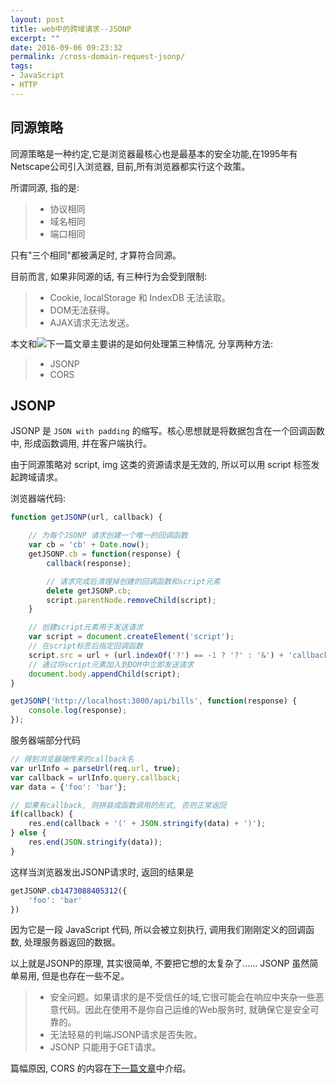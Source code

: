 ```yaml
---
layout: post
title: web中的跨域请求--JSONP
excerpt: ""
date: 2016-09-06 09:23:32
permalink: /cross-domain-request-jsonp/
tags:
- JavaScript
- HTTP
---
```


## 同源策略

同源策略是一种约定,它是浏览器最核心也是最基本的安全功能,在1995年有Netscape公司引入浏览器, 目前,所有浏览器都实行这个政策。

所谓同源, 指的是:

>+ 协议相同
>+ 域名相同
>+ 端口相同

只有"三个相同"都被满足时, 才算符合同源。

目前而言, 如果非同源的话, 有三种行为会受到限制:

>+ Cookie, localStorage 和 IndexDB 无法读取。
>+ DOM无法获得。
>+ AJAX请求无法发送。

本文和![下一篇文章]()主要讲的是如何处理第三种情况, 分享两种方法:

>+ JSONP
>+ CORS

## JSONP

JSONP 是 `JSON with padding` 的缩写。核心思想就是将数据包含在一个回调函数中, 形成函数调用, 并在客户端执行。

由于同源策略对 script, img 这类的资源请求是无效的, 所以可以用 script 标签发起跨域请求。

浏览器端代码:

```javascript
function getJSONP(url, callback) {

	// 为每个JSONP 请求创建一个唯一的回调函数
	var cb = 'cb' + Date.now();
	getJSONP.cb = function(response) {
		callback(response);

		// 请求完成后清理掉创建的回调函数和script元素
		delete getJSONP.cb;
		script.parentNode.removeChild(script);
	}

	// 创建script元素用于发送请求
	var script = document.createElement('script');
	// 在script标签后指定回调函数
	script.src = url + (url.indexOf('?') == -1 ? '?' : '&') + 'callback=getJSONP.cb';
	// 通过将script元素加入到DOM中立即发送请求
	document.body.appendChild(script);
}

getJSONP('http://localhost:3000/api/bills', function(response) {
	console.log(response);
});
```

服务器端部分代码

```javascript
// 得到浏览器端传来的callback名
var urlInfo = parseUrl(req.url, true);
var callback = urlInfo.query.callback;
var data = {'foo': 'bar'};

// 如果有callback, 则拼装成函数调用的形式, 否则正常返回
if(callback) {
	res.end(callback + '(' + JSON.stringify(data) + ')');
} else {
	res.end(JSON.stringify(data));
}
```

这样当浏览器发出JSONP请求时, 返回的结果是

```javascript
getJSONP.cb1473088405312({
    'foo': 'bar'
})
```

因为它是一段 JavaScript 代码, 所以会被立刻执行, 调用我们刚刚定义的回调函数, 处理服务器返回的数据。

以上就是JSONP的原理, 其实很简单, 不要把它想的太复杂了...... JSONP 虽然简单易用, 但是也存在一些不足。

>+ 安全问题。如果请求的是不受信任的域,它很可能会在响应中夹杂一些恶意代码。因此在使用不是你自己运维的Web服务时, 就确保它是安全可靠的。
>+ 无法轻易的判端JSONP请求是否失败。
>+ JSONP 只能用于GET请求。

篇幅原因, CORS 的内容在[下一篇文章](http://devdeeper.com/cross-domain-request-cors/)中介绍。